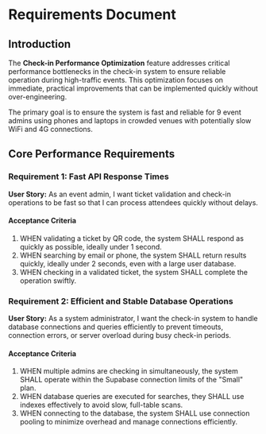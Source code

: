 # Requirements Document

## Introduction

The **Check-in Performance Optimization** feature addresses critical performance bottlenecks in the check-in system to ensure reliable operation during high-traffic events. This optimization focuses on immediate, practical improvements that can be implemented quickly without over-engineering.

The primary goal is to ensure the system is fast and reliable for 9 event admins using phones and laptops in crowded venues with potentially slow WiFi and 4G connections.

## Core Performance Requirements

### Requirement 1: Fast API Response Times

**User Story:** As an event admin, I want ticket validation and check-in operations to be fast so that I can process attendees quickly without delays.

#### Acceptance Criteria

1.  WHEN validating a ticket by QR code, the system SHALL respond as quickly as possible, ideally under 1 second.
2.  WHEN searching by email or phone, the system SHALL return results quickly, ideally under 2 seconds, even with a large user database.
3.  WHEN checking in a validated ticket, the system SHALL complete the operation swiftly.

### Requirement 2: Efficient and Stable Database Operations

**User Story:** As a system administrator, I want the check-in system to handle database connections and queries efficiently to prevent timeouts, connection errors, or server overload during busy check-in periods.

#### Acceptance Criteria

1.  WHEN multiple admins are checking in simultaneously, the system SHALL operate within the Supabase connection limits of the "Small" plan.
2.  WHEN database queries are executed for searches, they SHALL use indexes effectively to avoid slow, full-table scans.
3.  WHEN connecting to the database, the system SHALL use connection pooling to minimize overhead and manage connections efficiently.